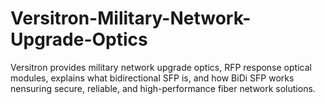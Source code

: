 # Versitron-Military-Network-Upgrade-Optics
Versitron provides military network upgrade optics, RFP response optical modules, explains what bidirectional SFP is, and how BiDi SFP works nensuring secure, reliable, and high-performance fiber network solutions.
